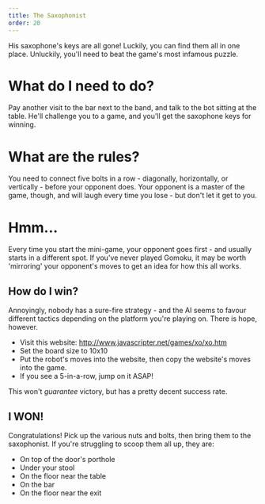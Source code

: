 ```yaml
---
title: The Saxophonist
order: 20
---
```


His saxophone's keys are all gone! Luckily, you can find them all in one place. Unluckily, you'll need to beat the game's most infamous puzzle.

# What do I need to do?
Pay another visit to the bar next to the band, and talk to the bot sitting at the table. He'll challenge you to a game, and you'll get the saxophone keys for winning.

# What are the rules?
You need to connect five bolts in a row - diagonally, horizontally, or vertically - before your opponent does. Your opponent is a master of the game, though, and will laugh every time you lose - but don't let it get to you.

# Hmm...
Every time you start the mini-game, your opponent goes first - and usually starts in a different spot. If you've never played Gomoku, it may be worth 'mirroring' your opponent's moves to get an idea for how this all works.

## How do I win?
Annoyingly, nobody has a sure-fire strategy - and the AI seems to favour different tactics depending on the platform you're playing on. There is hope, however.
* Visit this website: http://www.javascripter.net/games/xo/xo.htm
* Set the board size to 10x10
* Put the robot's moves into the website, then copy the website's moves into the game.
* If you see a 5-in-a-row, jump on it ASAP!


This won't *guarantee* victory, but has a pretty decent success rate.

## I WON!
Congratulations! Pick up the various nuts and bolts, then bring them to the saxophonist. If you're struggling to scoop them all up, they are:
* On top of the door's porthole
* Under your stool
* On the floor near the table
* On the bar
* On the floor near the exit
